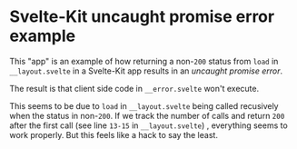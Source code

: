 # Svelte-Kit uncaught promise error example

This "app" is an example of how returning a non-`200` status from `load` in
`__layout.svelte` in a Svelte-Kit app results in an _uncaught promise error_.

The result is that client side code in `__error.svelte` won't execute.

This seems to be due to `load` in `__layout.svelte` being called recusively
when the status in non-`200`. If we track the number of calls and return `200`
after the first call (see line `13-15` in `__layout.svelte`) , everything seems
to work properly. But this feels like a hack to say the least.

